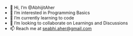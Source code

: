 - 👋 Hi, I’m @AbhijitAher
- 👀 I’m interested in Programming Basics
- 🌱 I’m currently learning to code 
- 💞️ I’m looking to collaborate on Learnings and Discussions
- 📫 Reach me at seabhi.aher@gmail.com

<!---
AbhijitAher/AbhijitAher is a ✨ special ✨ repository because its `README.md` (this file) appears on your GitHub profile.
You can click the Preview link to take a look at your changes.
--->
